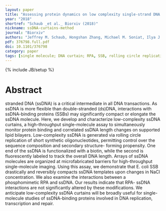 ```yaml
---
layout: paper
title: "Assessing protein dynamics on low complexity single-strand DNA curtains"
year: "2018"
shortref: "Schaub _et al._ Biorxiv (2018)"
nickname: ssDNA-curtains-method
journal: "Biorxiv"
authors: "Jeffrey M. Schaub, Hongshan Zhang, Michael M. Soniat, Ilya J. Finkelstein"
pdf: 376798.full.pdf
doi: 10.1101/376798
category: paper
tags: [single molecule; DNA curtain; RPA, SSB, rolling circle replication]
---
```

{% include JB/setup %}

# Abstract

stranded DNA (ssDNA) is a critical intermediate in all DNA transactions. As ssDNA is more flexible than double-stranded (ds)DNA, interactions with ssDNA-binding proteins (SSBs) may significantly compact or elongate the ssDNA molecule. Here, we develop and characterize low-complexity ssDNA curtains, a high-throughput single-molecule assay to simultaneously monitor protein binding and correlated ssDNA length changes on supported lipid bilayers. Low-complexity ssDNA is generated via rolling circle replication of short synthetic oligonucleotides, permitting control over the sequence composition and secondary structure- forming propensity. One end of the ssDNA is functionalized with a biotin, while the second is fluorescently labeled to track the overall DNA length. Arrays of ssDNA molecules are organized at microfabricated barriers for high-throughput single-molecule imaging. Using this assay, we demonstrate that E. coli SSB drastically and reversibly compacts ssDNA templates upon changes in NaCl concentration. We also examine the interactions between a phosphomimetic RPA and ssDNA. Our results indicate that RPA- ssDNA interactions are not significantly altered by these modifications. We anticipate low-complexity ssDNA curtains will be broadly useful for single-molecule studies of ssDNA-binding proteins involved in DNA replication, transcription and repair.
